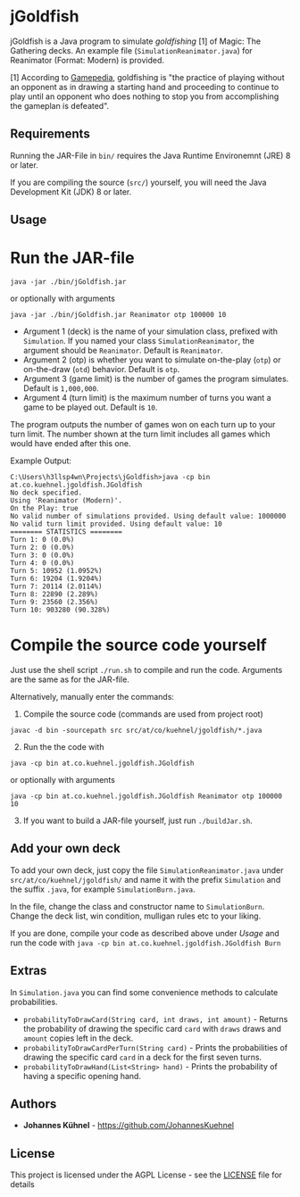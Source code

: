# jGoldfish
jGoldfish is a Java program to simulate _goldfishing_ [1] of Magic: The Gathering decks. An example file (`SimulationReanimator.java`) for Reanimator (Format: Modern) is provided.

[1] According to [Gamepedia](https://mtg.gamepedia.com/Goldfishing), goldfishing is "the practice of playing without an opponent as in drawing a starting hand and proceeding to continue to play until an opponent who does nothing to stop you from accomplishing the gameplan is defeated".

## Requirements
Running the JAR-File in `bin/` requires the Java Runtime Environemnt (JRE) 8 or later.

If you are compiling the source (`src/`) yourself, you will need the Java Development Kit (JDK) 8 or later.

## Usage

# Run the JAR-file
```
java -jar ./bin/jGoldfish.jar
```
or optionally with arguments
```
java -jar ./bin/jGoldfish.jar Reanimator otp 100000 10
```

  * Argument 1 (deck) is the name of your simulation class, prefixed with `Simulation`. If you named your class `SimulationReanimator`, the argument should be `Reanimator`. Default is `Reanimator`.
  * Argument 2 (otp) is whether you want to simulate on-the-play (`otp`) or on-the-draw (`otd`) behavior. Default is `otp`.
  * Argument 3 (game limit) is the number of games the program simulates. Default is `1,000,000`.
  * Argument 4 (turn limit) is the maximum number of turns you want a game to be played out. Default is `10`.

The program outputs the number of games won on each turn up to your turn limit. The number shown at the turn limit includes all games which would have ended after this one.

Example Output:
```
C:\Users\h3llsp4wn\Projects\jGoldfish>java -cp bin at.co.kuehnel.jgoldfish.JGoldfish
No deck specified.
Using 'Reanimator (Modern)'.
On the Play: true
No valid number of simulations provided. Using default value: 1000000
No valid turn limit provided. Using default value: 10
======== STATISTICS ========
Turn 1: 0 (0.0%)
Turn 2: 0 (0.0%)
Turn 3: 0 (0.0%)
Turn 4: 0 (0.0%)
Turn 5: 10952 (1.0952%)
Turn 6: 19204 (1.9204%)
Turn 7: 20114 (2.0114%)
Turn 8: 22890 (2.289%)
Turn 9: 23560 (2.356%)
Turn 10: 903280 (90.328%)
```

# Compile the source code yourself

Just use the shell script `./run.sh` to compile and run the code. Arguments are the same as for the JAR-file.

Alternatively, manually enter the commands:

1. Compile the source code (commands are used from project root)
```
javac -d bin -sourcepath src src/at/co/kuehnel/jgoldfish/*.java
```

2. Run the the code with
```
java -cp bin at.co.kuehnel.jgoldfish.JGoldfish
```
or optionally with arguments
```
java -cp bin at.co.kuehnel.jgoldfish.JGoldfish Reanimator otp 100000 10
```

3. If you want to build a JAR-file yourself, just run `./buildJar.sh`.

## Add your own deck

To add your own deck, just copy the file `SimulationReanimator.java` under `src/at/co/kuehnel/jgoldfish/` and name it with the prefix `Simulation` and the suffix `.java`, for example `SimulationBurn.java`.

In the file, change the class and constructor name to `SimulationBurn`. Change the deck list, win condition, mulligan rules etc to your liking.

If you are done, compile your code as described above under *Usage* and run the code with
```java -cp bin at.co.kuehnel.jgoldfish.JGoldfish Burn```

## Extras

In `Simulation.java` you can find some convenience methods to calculate probabilities.

* `probabilityToDrawCard(String card, int draws, int amount)` - Returns the probability of drawing the specific card `card` with `draws` draws and `amount` copies left in the deck.
* `probabilityToDrawCardPerTurn(String card)` - Prints the probabilities of drawing the specific card `card` in a deck for the first seven turns.
* `probabilityToDrawHand(List<String> hand)` - Prints the probability of having a specific opening hand.

## Authors
* **Johannes Kühnel** - https://github.com/JohannesKuehnel

## License
This project is licensed under the AGPL License - see the [LICENSE](LICENSE) file for details